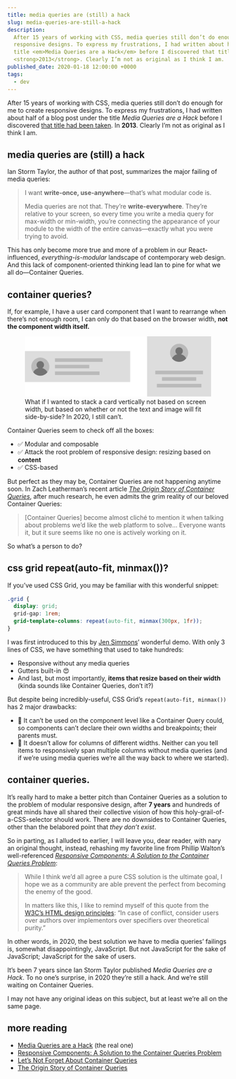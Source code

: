 ```yaml
---
title: media queries are (still) a hack
slug: media-queries-are-still-a-hack
description:
  After 15 years of working with CSS, media queries still don’t do enough for me to create
  responsive designs. To express my frustrations, I had written about half of a blog post under the
  title <em>Media Queries are a Hack</em> before I discovered that title had been taken. In
  <strong>2013</strong>. Clearly I’m not as original as I think I am.
published_date: 2020-01-18 12:00:00 +0000
tags:
  - dev
---
```


After 15 years of working with CSS, media queries still don’t do enough for me to create responsive
designs. To express my frustrations, I had written about half of a blog post under the title _Media
Queries are a Hack_ before I discovered [that title had been taken][ist]. In **2013**. Clearly I’m
not as original as I think I am.

## media queries are (still) a hack

Ian Storm Taylor, the author of that post, summarizes the major failing of media queries:

> I want **write-once, use-anywhere**—that’s what modular code is.
>
> Media queries are not that. They’re **write-everywhere**. They’re relative to your screen, so
> every time you write a media query for max-width or min-width, you’re connecting the appearance of
> your module to the width of the entire canvas—exactly what you were trying to avoid.

This has only become more true and more of a problem in our React-influenced,
_everything-is-modular_ landscape of contemporary web design. And this lack of component-oriented
thinking lead Ian to pine for what we all do—Container Queries.

## container queries?

If, for example, I have a user card component that I want to rearrange when there’s not enough room,
I can only do that based on the browser width, **not the component width itself.**

<figure>
  <img src="/assets/images/media-queries-are-still-a-hack/user-cards.svg" alt="A horizontally-laid out user card next to a vertical one" />
  <figcaption>What if I wanted to stack a card vertically not based on screen width, but based on whether or not the text and image will fit side-by-side? In 2020, I still can’t.</figcaption>
</figure>

Container Queries seem to check off all the boxes:

- ✅ Modular and composable
- ✅ Attack the root problem of responsive design: resizing based on **content**
- ✅ CSS-based

But perfect as they may be, Container Queries are not happening anytime soon. In Zach Leatherman’s
recent article [_The Origin Story of Container Queries_][zl], after much research, he even admits
the grim reality of our beloved Container Queries:

> [Container Queries] become almost cliché to mention it when talking about problems we’d like the
> web platform to solve… Everyone wants it, but it sure seems like no one is actively working on it.

So what’s a person to do?

## css grid repeat(auto-fit, minmax())?

If you’ve used CSS Grid, you may be familiar with this wonderful snippet:

```css
.grid {
  display: grid;
  grid-gap: 1rem;
  grid-template-columns: repeat(auto-fit, minmax(300px, 1fr));
}
```

I was first introduced to this by [Jen Simmons][js]’ wonderful demo. With only 3 lines of CSS, we
have something that used to take hundreds:

- Responsive without any media queries
- Gutters built-in 😍
- And last, but most importantly, **items that resize based on their width** (kinda sounds like
  Container Queries, don’t it?)

But despite being incredibly-useful, CSS Grid’s `repeat(auto-fit, minmax())` has 2 major drawbacks:

- 🚫 It can’t be used on the component level like a Container Query could, so components can’t
  declare their own widths and breakpoints; their parents must.
- 🚫 It doesn’t allow for columns of different widths. Neither can you tell items to responsively
  span multiple columns without media queries (and if we’re using media queries we‘re all the way
  back to where we started).

## container queries.

It’s really hard to make a better pitch than Container Queries as a solution to the problem of
modular responsive design, after **7 years** and hundreds of great minds have all shared their
collective vision of how this holy-grail-of-a-CSS-selector should work. There are no downsides to
Container Queries, other than the belabored point that _they don’t exist_.

So in parting, as I alluded to earlier, I will leave you, dear reader, with nary an original
thought, instead, rehashing my favorite line from Phillip Walton’s well-referenced [_Responsive
Components: A Solution to the Container Queries Problem_][pw]:

> While I think we’d all agree a pure CSS solution is the ultimate goal, I hope we as a community
> are able prevent the perfect from becoming the enemy of the good.
>
> In matters like this, I like to remind myself of this quote from the [W3C’s HTML design
> principles][w3c]: “In case of conflict, consider users over authors over implementors over
> specifiers over theoretical purity.”

In other words, in 2020, the best solution we have to media queries’ failings is, somewhat
disappointingly, JavaScript. But not JavaScript for the sake of JavaScript; JavaScript for the sake
of users.

It’s been 7 years since Ian Storm Taylor published _Media Queries are a Hack_. To no one’s surprise,
in 2020 they’re still a hack. And we’re still waiting on Container Queries.

I may not have any original ideas on this subject, but at least we’re all on the same page.

## more reading

- [Media Queries are a Hack][ist] (the real one)
- [Responsive Components: A Solution to the Container Queries Problem][pw]
- [Let’s Not Forget About Container Queries][css]
- [The Origin Story of Container Queries][zl]

[@zachleat]: https://twitter.com/zachleat
[cs]: https://github.com/joecritch/container-queries
[css]: https://css-tricks.com/lets-not-forget-about-container-queries/
[js]: https://labs.jensimmons.com/2017/03-009.html
[ist]: https://ianstormtaylor.com/media-queries-are-a-hack/
[pw]:
  https://philipwalton.com/articles/responsive-components-a-solution-to-the-container-queries-problem/
[w3c]: https://www.w3.org/TR/html-design-principles/
[zl]: https://www.zachleat.com/web/origin-container-queries/
